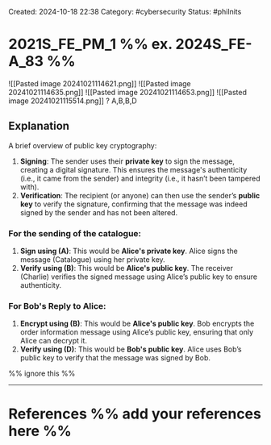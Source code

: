 Created: 2024-10-18 22:38
Category: #cybersecurity
Status: #philnits



# 2021S_FE_PM_1 %% ex. 2024S_FE-A_83 %%

![[Pasted image 20241021114621.png]]
![[Pasted image 20241021114635.png]]
![[Pasted image 20241021114653.png]]
![[Pasted image 20241021115514.png]]
?
A,B,B,D
## Explanation

A brief overview of public key cryptography:

1. **Signing**: The sender uses their **private key** to sign the message, creating a digital signature. This ensures the message's authenticity (i.e., it came from the sender) and integrity (i.e., it hasn’t been tampered with).
2. **Verification**: The recipient (or anyone) can then use the sender’s **public key** to verify the signature, confirming that the message was indeed signed by the sender and has not been altered.
### For the sending of the catalogue:

1. **Sign using (A)**: This would be **Alice's private key**. Alice signs the message (Catalogue) using her private key.
2. **Verify using (B)**: This would be **Alice's public key**. The receiver (Charlie) verifies the signed message using Alice’s public key to ensure authenticity.

### For Bob's Reply to Alice:

1. **Encrypt using (B)**: This would be **Alice's public key**. Bob encrypts the order information message using Alice’s public key, ensuring that only Alice can decrypt it.
3. **Verify using (D)**: This would be **Bob's public key**. Alice uses Bob’s public key to verify that the message was signed by Bob.





%% ignore this %%
<!--SR:!2025-03-05,11,270-->
---









# References %% add your references here %%